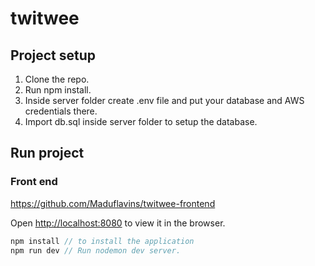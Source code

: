 # twitwee

## Project setup

1. Clone the repo.
2. Run npm install.
3. Inside server folder create .env file and put your database and AWS credentials there.
4. Import db.sql inside server folder to setup the database.

## Run project

### Front end
https://github.com/Maduflavins/twitwee-frontend


Open [http://localhost:8080](http://localhost:8080) to view it in the browser.

```javascript
npm install // to install the application
npm run dev // Run nodemon dev server.

```
